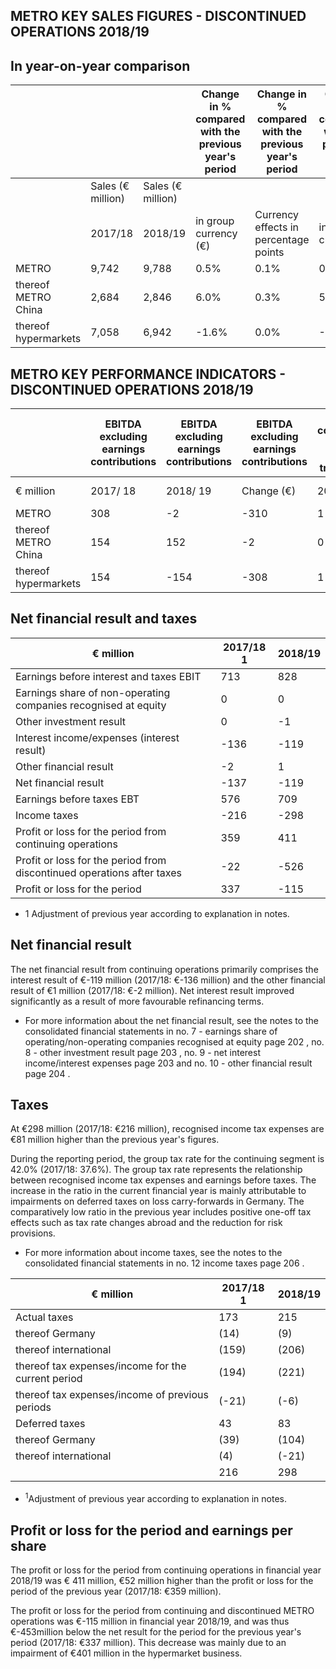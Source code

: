 ## METRO KEY SALES FIGURES - DISCONTINUED OPERATIONS 2018/19

## In year-on-year comparison

|                      |                   |                   | Change in % compared with the previous year's period   | Change in % compared with the previous year's period   | Change in % compared with the previous year's period   | Change in % compared with the previous year's period   |
|----------------------|-------------------|-------------------|--------------------------------------------------------|--------------------------------------------------------|--------------------------------------------------------|--------------------------------------------------------|
|                      | Sales (€ million) | Sales (€ million) |                                                        |                                                        |                                                        |                                                        |
|                      | 2017/18           | 2018/19           | in group currency (€)                                  | Currency effects in percentage points                  | in local currency                                      | Like-for-like (local currency)                         |
| METRO                | 9,742             | 9,788             | 0.5%                                                   | 0.1%                                                   | 0.4%                                                   | 1.0%                                                   |
| thereof METRO China  | 2,684             | 2,846             | 6.0%                                                   | 0.3%                                                   | 5.7%                                                   | 5.0%                                                   |
| thereof hypermarkets | 7,058             | 6,942             | -1.6%                                                  | 0.0%                                                   | -1.6%                                                  | -0.6%                                                  |

## METRO KEY PERFORMANCE INDICATORS - DISCONTINUED OPERATIONS 2018/19

|                      | EBITDA excluding earnings contributions   | EBITDA excluding earnings contributions   | EBITDA excluding earnings contributions   | Earnings contributions from real estate transactions   | Earnings contributions from real estate transactions   |          |          |          |          |          |          |
|----------------------|-------------------------------------------|-------------------------------------------|-------------------------------------------|--------------------------------------------------------|--------------------------------------------------------|----------|----------|----------|----------|----------|----------|
| € million            | 2017/ 18                                  | 2018/ 19                                  | Change (€)                                | 2017/ 18                                               | 2018/ 19                                               | 2017/ 18 | 2018/ 19 | 2017/ 18 | 2018/ 19 | 2017/ 18 | 2018/ 19 |
| METRO                | 308                                       | -2                                        | -310                                      | 1                                                      | 50                                                     | 309      | 49       | 27       | -398     | 246      | 215      |
| thereof METRO China  | 154                                       | 152                                       | -2                                        | 0                                                      | 50                                                     | 154      | 202      | 110      | 157      | 35       | 26       |
| thereof hypermarkets | 154                                       | -154                                      | -308                                      | 1                                                      | 0                                                      | 155      | -154     | -83      | -555     | 210      | 189      |

## Net financial result and taxes

| € million                                                              |   2017/18 1 |   2018/19 |
|------------------------------------------------------------------------|-------------|-----------|
| Earnings before interest and taxes EBIT                                |         713 |       828 |
| Earnings share of non-operating companies recognised at equity         |           0 |         0 |
| Other investment result                                                |           0 |        -1 |
| Interest income/expenses (interest result)                             |        -136 |      -119 |
| Other financial result                                                 |          -2 |         1 |
| Net financial result                                                   |        -137 |      -119 |
| Earnings before taxes EBT                                              |         576 |       709 |
| Income taxes                                                           |        -216 |      -298 |
| Profit or loss for the period from continuing operations               |         359 |       411 |
| Profit or loss for the period from discontinued operations after taxes |         -22 |      -526 |
| Profit or loss for the period                                          |         337 |      -115 |

- 1 Adjustment of previous year according to explanation in notes.

## Net financial result

The net financial result from continuing operations primarily comprises the interest result of €-119 million (2017/18: €-136 million) and the other financial result of €1 million (2017/18: €-2 million). Net interest result improved significantly as a result of more favourable refinancing terms.

- For more information about the net financial result, see the notes to the consolidated financial statements in no. 7 - earnings share of operating/non-operating companies recognised at equity page 202 , no. 8 - other investment result page 203 , no. 9 - net interest income/interest expenses page 203 and no. 10 - other financial result page 204 .

## Taxes

At €298 million (2017/18: €216 million), recognised income tax expenses are €81 million higher than the previous year's figures.

During the reporting period, the group tax rate for the continuing segment is 42.0% (2017/18: 37.6%). The group tax rate represents the relationship between recognised income tax expenses and earnings before taxes. The increase in the ratio in the current financial year is mainly attributable to impairments on deferred taxes on loss carry-forwards in Germany. The comparatively low ratio in the previous year includes positive one-off tax effects such as tax rate changes abroad and the reduction for risk provisions.

- For more information about income taxes, see the notes to the consolidated financial statements in no. 12 income taxes page 206 .

| € million                                          | 2017/18 1   | 2018/19   |
|----------------------------------------------------|-------------|-----------|
| Actual taxes                                       | 173         | 215       |
| thereof Germany                                    | (14)        | (9)       |
| thereof international                              | (159)       | (206)     |
| thereof tax expenses/income for the current period | (194)       | (221)     |
| thereof tax expenses/income of previous periods    | (-21)       | (-6)      |
| Deferred taxes                                     | 43          | 83        |
| thereof Germany                                    | (39)        | (104)     |
| thereof international                              | (4)         | (-21)     |
|                                                    | 216         | 298       |

- $^{1}$Adjustment of previous year according to explanation in notes.

## Profit or loss for the period and earnings per share

The profit or loss for the period from continuing operations in financial year 2018/19 was € 411 million, €52 million higher than the profit or loss for the period of the previous year (2017/18: €359 million).

The profit or loss for the period from continuing and discontinued METRO operations was €-115 million in financial year 2018/19, and was thus €-453million below the net result for the period for the previous year's period (2017/18: €337 million). This decrease was mainly due to an impairment of €401 million in the hypermarket business.